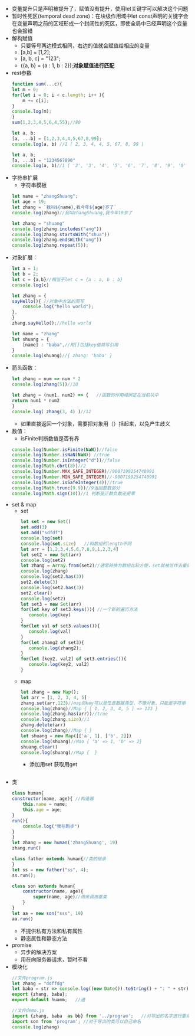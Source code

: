 <!-- 来自阮一峰的ECMAScript入门 -->
- 变量提升只是声明被提升了，赋值没有提升，使用let关键字可以解决这个问题
- 暂时性死区(temporal dead zone)：在块级作用域中let const声明的关键字会在变量声明之前的区域形成一个封闭性的死区，即使全局中已经声明这个变量也会报错
- 解构赋值
    - 只要等号两边模式相同，右边的值就会赋值给相应的变量
    - [a,b] = [1,2];
    - [a, b, c] = "123";
    - ({a, b} = {a : 1, b : 2});**对象赋值进行匹配**
- rest参数
    ```javascript
    function sum(...c){
    let m = 0;
    for(let i = 0; i < c.length; i++ ){
        m += c[i];
    }
    console.log(m);
    }
    sum(1,2,3,4,5,6,4,55);//80
    ```
    ```javascript
    let a, b;
    [a, ...b] = [1,2,3,4,4,5,67,8,99];
    console.log(a, b) //1 [ 2, 3, 4, 4, 5, 67, 8, 99 ] 
    ```
    ```javascript
    let a, b;
    [a, ...b] = "1234567890"
    console.log(a, b)//1 [ '2', '3', '4', '5', '6', '7', '8', '9', '0' ] 
    ```
- 字符串扩展
    - 字符串模板
    ```javascript
    let name = "zhangShuang";
    let age = 19;
    let zhang = `我叫${name},我今年${age}岁了`
    console.log(zhang)//我叫zhangShuang,我今年19岁了 
    ```
    ```javascript
    let zhang = "shuang"
    console.log(zhang.includes("ang"))
    console.log(zhang.startsWith("shua"))
    console.log(zhang.endsWith("ang"))
    console.log(zhang.repeat(5));
    ```
- 对象扩展：
    ```javascript
    let a = 1;
    let b = 2;
    let c = {a,b}//相当于let c = {a : a, b : b}
    console.log(c)
    ```
    ```javascript
    let zhang = {
    sayHello(){ //对象中方法的简写
        console.log("hello world");
    },
    }
    zhang.sayHello();//hello world
    ```
    ```javascript
    let name = "zhang"
    let shuang = {
        [name] : "baba",//用[]包括key值简写引用
    }
    console.log(shuang)//{ zhang: 'baba' }
    ```
- 箭头函数：
    ```javascript
    let zhang = num => num * 2
    console.log(zhang(5))//10
    ```
    ```javascript
    let zhang = (num1, num2) => {   //函数的作用域绑定在当前块中
    return num1 * num2
    }
    console.log( zhang(3, 4) )//12
    ```
    - 如果直接返回一个对象，需要把对象用（）括起来，以免产生歧义
- 数值：
     - isFinite判断数值是否有界
     ```javascript
    console.log(Number.isFinite(NaN))//false
    console.log(Number.isNaN(NaN)) //true
    console.log(Number.isInteger("d"))//false
    console.log(Math.cbrt(8))//2
    console.log(Number.MAX_SAFE_INTEGER)//9007199254740991
    console.log(Number.MIN_SAFE_INTEGER)//-9007199254740991
    console.log(Number.isSafeInteger(4))//true
    console.log(Math.trunc(9.9))//9返回整数部分
    console.log(Math.sign(10))//1 判断是正数负数还是零
     ```
- set & map
    - set
         ```javascript
        let set = new Set()
        set.add(3)
        set.add("sdfdf")
        console.log(set)
        console.log(set.size)   //和数组的length不同
        let arr = [1,2,3,4,5,6,7,8,9,1,2,3,4]
        let set2 = new Set(arr)
        console.log(set2)
        let zhang = Array.from(set2)//通常转换为数组比较方便，set就被当作去重的工具了
        console.log(zhang)
        console.log(set2.has(3))
        set2.delete(3)
        console.log(set2.has(3))
        set2.clear()
        console.log(set2)
        let set3 = new Set(arr)
        for(let key of set3.keys()){ //一个新的遍历方法
            console.log(key)
        }
        for(let val of set3.values()){
            console.log(val)
        }
        for(let zhang2 of set3){
            console.log(zhang2);
        }
        for(let [key2, val2] of set3.entries()){
            console.log(key2, val2)
        }
         ```
    - map
        ```javascript
        let zhang = new Map();
        let arr = [1, 2, 3, 4, 5]
        zhang.set(arr,123)//map的key可以是任意数据类型，不像对象，只能是字符串
        console.log(zhang)//Map { [ 1, 2, 3, 4, 5 ] => 123 } 
        console.log(zhang.has(arr))//true
        console.log(zhang.size)//1
        zhang.delete(arr)
        console.log(zhang)//Map { }
        let shuang = new Map([['a', 1], ['b', 2]])
        console.log(shuang)//Mao { 'a' => 1, 'b' => 2}
        shuang.clear()
        console.log(shuang)//Map {  }
        ```
        - 添加用set 获取用get
            ```
- 类
    ```javascript
    class human{
    constructor(name, age){ //构造器
        this.name = name;
        this.age = age;
    }
    run(){
        console.log("我在跑步")
    }
    }
    let zhang = new human('zhangShuang', 19)
    zhang.run()

    class father extends human{//类的继承
    }
    let ss = new father("ss", 4);
    ss.run();

    class son extends human{
        constructor(name, age){
            super(name, age)//用来调用基类
        }
    }
    let aa = new son("sss", 19)
    aa.run()
    ```
    - 不提供私有方法和私有属性
    - 静态属性和静态方法
- promise
    - 异步的解决方案
    - 用在向服务器请求，暂时不看
- 模块化
    ```javascript
    //文件program.js
    let zhang = "ddffdg"
    let baba = str => console.log((new Date()).toString() + ": " + str)
    export {zhang, baba};
    export default huamm;   //通
    ```
    ```javascript
    //文件demo.js
    import {zhang, baba  as bb} from '../program';   //对导出的名字进行重命名
    import son from 'program'; //对于导出的类可以自己命名
    console.log(zhang)
    ```